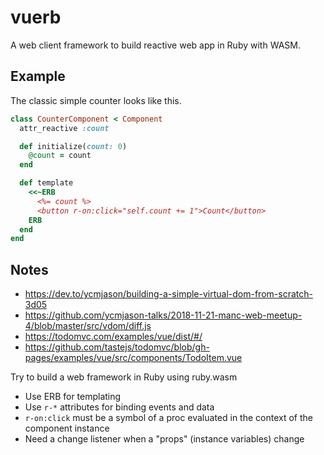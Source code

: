 # vuerb

A web client framework to build reactive web app in Ruby with WASM.

## Example

The classic simple counter looks like this.

```ruby
class CounterComponent < Component
  attr_reactive :count

  def initialize(count: 0)
    @count = count
  end

  def template
    <<~ERB
      <%= count %>
      <button r-on:click="self.count += 1">Count</button>
    ERB
  end
end
```

## Notes

* https://dev.to/ycmjason/building-a-simple-virtual-dom-from-scratch-3d05
* https://github.com/ycmjason-talks/2018-11-21-manc-web-meetup-4/blob/master/src/vdom/diff.js
* https://todomvc.com/examples/vue/dist/#/
* https://github.com/tastejs/todomvc/blob/gh-pages/examples/vue/src/components/TodoItem.vue

Try to build a web framework in Ruby using ruby.wasm

* Use ERB for templating
* Use `r-*` attributes for binding events and data
* `r-on:click` must be a symbol of a proc evaluated in the context of the component instance
* Need a change listener when a "props" (instance variables) change
